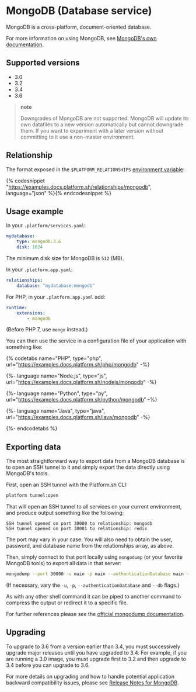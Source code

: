 # MongoDB (Database service)

MongoDB is a cross-platform, document-oriented database.

For more information on using MongoDB, see [MongoDB's own documentation](https://docs.mongodb.com/manual/).

## Supported versions

* 3.0
* 3.2
* 3.4
* 3.6

> **note**
>
> Downgrades of MongoDB are not supported. MongoDB will update its own datafiles to a new version automatically but cannot downgrade them. If you want to experiment with a later version without committing to it use a non-master environment.

## Relationship

The format exposed in the ``$PLATFORM_RELATIONSHIPS`` [environment variable](/development/variables.md#platformsh-provided-variables):

{% codesnippet "https://examples.docs.platform.sh/relationships/mongodb", language="json" %}{% endcodesnippet %}

## Usage example

In your `.platform/services.yaml`:

```yaml
mydatabase:
    type: mongodb:3.6
    disk: 1024
```

The minimum disk size for MongoDB is `512` (MB).

In your `.platform.app.yaml`:

```yaml
relationships:
    database: "mydatabase:mongodb"
```


For PHP, in your `.platform.app.yaml` add:

```yaml
runtime:
    extensions:
        - mongodb
```

(Before PHP 7, use `mongo` instead.)

You can then use the service in a configuration file of your application with something like:

{% codetabs name="PHP", type="php", url="https://examples.docs.platform.sh/php/mongodb" -%}

{%- language name="Node.js", type="js", url="https://examples.docs.platform.sh/nodejs/mongodb" -%}

{%- language name="Python", type="py", url="https://examples.docs.platform.sh/python/mongodb" -%}

{%- language name="Java", type="java", url="https://examples.docs.platform.sh/java/mongodb" -%}

{%- endcodetabs %}

## Exporting data

The most straightforward way to export data from a MongoDB database is to open an SSH tunnel to it and simply export the data directly using MongoDB's tools.  

First, open an SSH tunnel with the Platform.sh CLI:

```bash
platform tunnel:open
```

That will open an SSH tunnel to all services on your current environment, and produce output something like the following:

```text
SSH tunnel opened on port 30000 to relationship: mongodb
SSH tunnel opened on port 30001 to relationship: redis
```

The port may vary in your case.  You will also need to obtain the user, password, and database name from the relationships array, as above.

Then, simply connect to that port locally using `mongodump` (or your favorite MongoDB tools) to export all data in that server:

```bash
mongodump --port 30000 -u main -p main --authenticationDatabase main --db main
```

(If necessary, vary the `-u`, `-p`, `--authenticationDatabase` and `--db` flags.)

As with any other shell command it can be piped to another command to compress the output or redirect it to a specific file.

For further references please see the [official mongodump documentation](https://docs.mongodb.com/manual/reference/program/mongodump/#bin.mongodump).

## Upgrading

To upgrade to 3.6 from a version earlier than 3.4, you must successively upgrade major releases until you have upgraded to 3.4. For example, if you are running a 3.0 image, you must upgrade first to 3.2 and then upgrade to 3.4 before you can upgrade to 3.6.

For more details on upgrading and how to handle potential application backward compatibility issues, please see [Release Notes for MongoDB](https://docs.mongodb.com/manual/release-notes).
